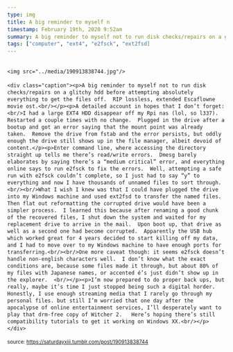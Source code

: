 ```yaml
---
type: img
title: A big reminder to myself n
timestamp: February 19th, 2020 9:52am
summary: A big reminder to myself not to run disk checks/repairs on a glitchy hdd before attempting absolutely everything to get the files off.  RIP lossless, 
tags: ["computer", "ext4", "e2fsck", "ext2fsd]
---
```


                
                
                
                                                                                        <img src="../media/190913838744.jpg"/>
                                                                                          <div class="caption"><p>A big reminder to myself not to run disk checks/repairs on a glitchy hdd before attempting absolutely everything to get the files off.  RIP lossless, extended Escaflowne movie ost.<br/></p><p>A detailed account in hopes that I don’t forget:<br/>I had a large EXT4 HDD disappear off my Rpi nas (lol, so l337).  Restarted a couple times with no change.  Plugged in the drive after a bootup and got an error saying that the mount point was already taken.  Remove the drive from fstab and the error persists, but oddly enough the drive still shows up in the file manager, albeit devoid of content.</p><p>Enter command line, where accessing the directory straight up tells me there’s read/write errors.  Dmesg barely elaborates by saying there’s a “medium critical” error, and everything online says to run e2fsck to fix the errors.  Well, attempting a safe run with e2fsck couldn’t complete, so I just had to say “y” to everything and now I have thousands of unnamed files to sort through.<br/><br/>What I wish I knew was that I could have plugged the drive into my Windows machine and used ext2fsd to transfer the named files. Then flat out reformatting the corrupted drive would have been a simpler process.  I learned this because after renaming a good chunk of the recovered files, I shut down the system and waited for my replacement drive to arrive in the mail.  Upon boot up, that drive as well as a second one had become corrupted.  Apparently the USB hub which worked great for 4 years decided to start killing off my data, and I had to move over to my Windows machine to have enough ports for transferring.<br/><br/>One more caveat though: it seems e2fsck doesn’t handle non-english characters well.  I don’t know what the exact conditions are, because some files made it through, but about 80% of my files with Japanese names, or accented é’s just didn’t show up in the explorer.  <br/></p><p>I’m now prepared to do proper back ups, but really, maybe it’s time I just stopped being such a digital horder.  Honestly, I use enough streaming media that I rarely go through my personal files. but still I’m worried that one day after the apocalypse of online entertainment services, I’ll desperately want to play that drm-free copy of Witcher 2.   Here’s hoping there’s still compatibility tutorials to get it working on Windows XX.<br/></p> </div>
                                    
                
                
                
                
                                
<small>source: https://saturdayxiii.tumblr.com/post/190913838744</small>